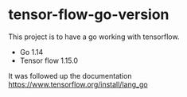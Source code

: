 # tensor-flow-go-version

This project is to have a go working with tensorflow.

- Go 1.14
- Tensor flow 1.15.0

It was followed up the documentation https://www.tensorflow.org/install/lang_go
